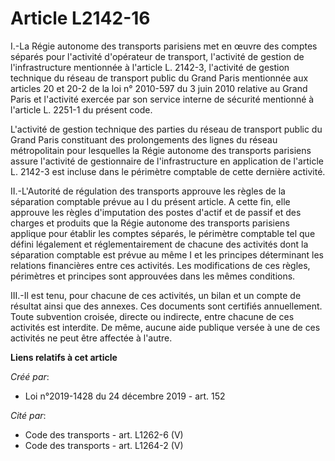 # Article L2142-16

I.-La Régie autonome des transports parisiens met en œuvre des comptes séparés pour l'activité d'opérateur de transport,
l'activité de gestion de l'infrastructure mentionnée à l'article L. 2142-3, l'activité de gestion technique du réseau de
transport public du Grand Paris mentionnée aux articles 20 et 20-2 de la loi n° 2010-597 du 3 juin 2010 relative au Grand
Paris et l'activité exercée par son service interne de sécurité mentionné à l'article L. 2251-1 du présent code.

L'activité de gestion technique des parties du réseau de transport public du Grand Paris constituant des prolongements des
lignes du réseau métropolitain pour lesquelles la Régie autonome des transports parisiens assure l'activité de gestionnaire
de l'infrastructure en application de l'article L. 2142-3 est incluse dans le périmètre comptable de cette dernière activité.

II.-L'Autorité de régulation des transports approuve les règles de la séparation comptable prévue au I du présent article. A
cette fin, elle approuve les règles d'imputation des postes d'actif et de passif et des charges et produits que la Régie
autonome des transports parisiens applique pour établir les comptes séparés, le périmètre comptable tel que défini légalement
et réglementairement de chacune des activités dont la séparation comptable est prévue au même I et les principes déterminant
les relations financières entre ces activités. Les modifications de ces règles, périmètres et principes sont approuvées dans
les mêmes conditions.

III.-Il est tenu, pour chacune de ces activités, un bilan et un compte de résultat ainsi que des annexes. Ces documents sont
certifiés annuellement. Toute subvention croisée, directe ou indirecte, entre chacune de ces activités est interdite. De
même, aucune aide publique versée à une de ces activités ne peut être affectée à l'autre.

**Liens relatifs à cet article**

_Créé par_:

  - Loi n°2019-1428 du 24 décembre 2019 - art. 152

_Cité par_:

  - Code des transports - art. L1262-6 (V)
  - Code des transports - art. L1264-2 (V)
